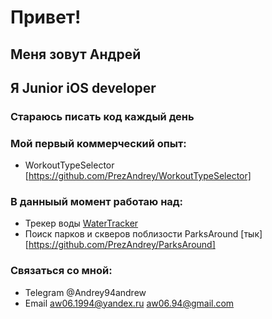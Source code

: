 # Привет!
## Меня зовут Андрей
## Я Junior iOS developer

### Стараюсь писать код каждый день

### Мой первый коммерческий опыт:
- WorkoutTypeSelector [https://github.com/PrezAndrey/WorkoutTypeSelector]

### В данныый момент работаю над:
- Трекер воды [WaterTracker](https://github.com/PrezAndrey/WaterTracker)
- Поиск парков и скверов поблизости ParksAround [тык] [https://github.com/PrezAndrey/ParksAround]

### Связаться со мной:
- Telegram @Andrey94andrew
- Email aw06.1994@yandex.ru aw06.94@gmail.com

<!--
**PrezAndrey/prezandrey** is a ✨ _special_ ✨ repository because its `README.md` (this file) appears on your GitHub profile.

Here are some ideas to get you started:

- 🔭 I’m currently working on ...
- 🌱 I’m currently learning ...
- 👯 I’m looking to collaborate on ...
- 🤔 I’m looking for help with ...
- 💬 Ask me about ...
- 📫 How to reach me: ...
- 😄 Pronouns: ...
- ⚡ Fun fact: ...
-->
